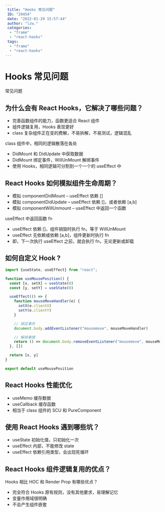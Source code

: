 ```yaml
---
 title: "Hooks 常见问题"
 ID: "29454"
 date: "2022-01-29 15:57:44"
 author: "lzw."
 categories: 
  - "frame"
  - "react-hooks"
 tags: 
  - "frame"
  - "react-hooks"
---
```


# Hooks 常见问题

常见问题

## 为什么会有 React Hooks，它解决了哪些问题？

- 完善函数组件的能力，函数更适合 React 组件
- 组件逻辑复用，Hooks 表现更好
- class 复杂组件正在变的费解，不易拆解，不易测试，逻辑混乱
 
class 组件中，相同的逻辑散落在各处

- DidMount 和 DidUpdate 中获取数据
- DidMount 绑定事件，WillUnMount 解绑事件
- 使用 Hooks，相同逻辑可分割到一个一个的 useEffect 中
  
## React Hooks 如何模拟组件生命周期？

- 模拟 componentDidMount – useEffect 依赖 []
- 模拟 componentDidUpdate – useEffect 依赖 []，或者依赖 [a,b]
- 模拟 componentWillUnmount – useEffect 中返回一个函数

useEffect 中返回函数 fn

- useEffect 依赖 []，组件销毁时执行 fn，等于 WillUnMount
- useEffect 无依赖或依赖 [a,b]，组件更新时执行 fn
- 即，下一次执行 useEffect 之前，就会执行 fn，无论更新或卸载

## 如何自定义 Hook ?

```js
import {useState, useEffect} from "react";

function useMousePosition() {
  const [x, setX] = useState(0)
  const [y, setY] = useState(0)

  useEffect(() => {
    function mouseMoveHandler(e) {
      setX(e.clientX)
      setY(e.clientY)
    }

    // 绑定事件
    document.body.addEventListener("mousemove", mouseMoveHandler)

    // 解绑事情
    return () => document.body.removeEventListener("mousemove", mouseMoveHandler)
  }, [])

  return [x, y]
}

export default useMousePosition
```

## React Hooks 性能优化

- useMemo 缓存数据
- useCallback 缓存函数
- 相当于 class 组件的 SCU 和 PureComponent

## 使用 React Hooks 遇到哪些坑？

- useState 初始化值，只初始化一次
- useEffect 内部，不能修改 state
- useEffect 依赖引用类型，会出现死循环

## React Hooks 组件逻辑复用的优点？

Hooks 相比 HOC 和 Render Prop 有哪些优点？

- 完全符合 Hooks 原有规则，没有其他要求，易理解记忆
- 变量作用域很明确
- 不会产生组件嵌套



